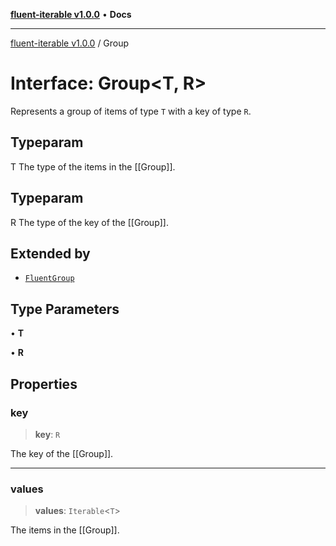 [**fluent-iterable v1.0.0**](../README.md) • **Docs**

***

[fluent-iterable v1.0.0](../README.md) / Group

# Interface: Group\<T, R\>

Represents a group of items of type `T` with a key of type `R`.

## Typeparam

T The type of the items in the [[Group]].

## Typeparam

R The type of the key of the [[Group]].

## Extended by

- [`FluentGroup`](FluentGroup.md)

## Type Parameters

• **T**

• **R**

## Properties

### key

> **key**: `R`

The key of the [[Group]].

***

### values

> **values**: `Iterable`\<`T`\>

The items in the [[Group]].
